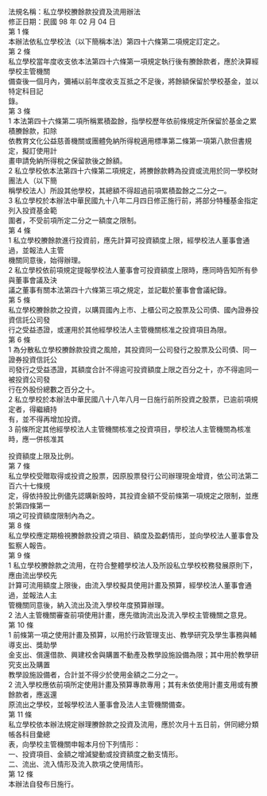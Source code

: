 法規名稱：私立學校賸餘款投資及流用辦法  
修正日期：民國 98 年 02 月 04 日  
第 1 條  
本辦法依私立學校法（以下簡稱本法）第四十六條第二項規定訂定之。  
第 2 條  
私立學校當年度收支依本法第四十六條第一項規定執行後有賸餘款者，應於決算經學校主管機關  
備查後一個月內，彌補以前年度收支互抵之不足後，將餘額保留於學校基金，並以特定科目記  
錄。  
第 3 條  
1 本法第四十六條第二項所稱累積盈餘，指學校歷年依前條規定所保留於基金之累積賸餘款，扣除  
依教育文化公益慈善機關或團體免納所得稅適用標準第二條第一項第八款但書規定，擬訂使用計  
畫申請免納所得稅之保留款後之餘額。  
2 私立學校依本法第四十六條第二項規定，將賸餘款轉為投資或流用於同一學校財團法人（以下簡  
稱學校法人）所設其他學校，其總額不得超過前項累積盈餘之二分之一。  
3 私立學校於本辦法中華民國九十八年二月四日修正施行前，將部分特種基金指定列入投資基金範  
圍者，不受前項所定二分之一額度之限制。  
第 4 條  
1 私立學校賸餘款進行投資前，應先計算可投資額度上限，經學校法人董事會通過，並報法人主管  
機關同意後，始得辦理。  
2 私立學校依前項規定提報學校法人董事會可投資額度上限時，應同時告知所有參與董事會議及決  
議之董事有關本法第四十六條第三項之規定，並記載於董事會會議紀錄。  
第 5 條  
私立學校賸餘款之投資，以購買國內上市、上櫃公司之股票及公司債、國內證券投資信託公司發  
行之受益憑證，或運用於其他經學校法人主管機關核准之投資項目為限。  
第 6 條  
1 為分散私立學校賸餘款投資之風險，其投資同一公司發行之股票及公司債、同一證券投資信託公  
司發行之受益憑證，其額度合計不得逾可投資額度上限之百分之十，亦不得逾同一被投資公司發  
行在外股份總數之百分之十。  
2 私立學校於本辦法中華民國八十八年八月一日施行前所投資之股票，已逾前項規定者，得繼續持  
有，並不得再增加投資。  
3 前條所定其他經學校法人主管機關核准之投資項目，學校法人主管機關為核准時，應一併核准其  


投資額度上限及比例。  
第 7 條  
私立學校受贈取得或投資之股票，因原股票發行公司辦理現金增資，依公司法第二百六十七條規  
定，得依持股比例儘先認購新股時，其投資金額不受前條第一項規定之限制，並應於第四條第一  
項之可投資額度限制內為之。  
第 8 條  
私立學校應定期檢視賸餘款投資之項目、額度及盈虧情形，並向學校法人董事會及監察人報告。  
第 9 條  
1 私立學校賸餘款之流用，在符合整體學校法人及所設私立學校校務發展原則下，應由流出學校先  
計算可流用額度上限後，由流入學校擬具使用計畫及預算，經學校法人董事會通過，並報法人主  
管機關同意後，納入流出及流入學校年度預算辦理。  
2 法人主管機關審查前項使用計畫，應先徵詢流出及流入學校主管機關之意見。  
第 10 條  
1 前條第一項之使用計畫及預算，以用於行政管理支出、教學研究及學生事務與輔導支出、獎助學  
金支出、償還借款、興建校舍與購置不動產及教學設施設備為限；其中用於教學研究支出及購置  
教學設施設備者，合計並不得少於使用金額之二分之一。  
2 流入學校應依前項所定使用計畫及預算專款專用；其有未依使用計畫支用或有賸餘款者，應返還  
原流出之學校，並報學校法人董事會及法人主管機關備查。  
第 11 條  
私立學校依本辦法規定辦理賸餘款之投資及流用，應於次月十五日前，併同總分類帳各科目彙總  
表，向學校主管機關申報本月份下列情形：  
一、投資項目、金額之增減變動或投資額度之動支情形。  
二、流出、流入情形及流入款項之使用情形。  
第 12 條  
本辦法自發布日施行。  


